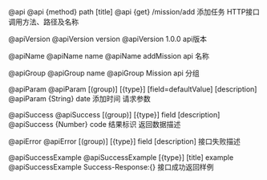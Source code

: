 @api
@api {method} path [title]
@api {get} /mission/add 添加任务
HTTP接口调用方法、路径及名称

@apiVersion
@apiVersion version
@apiVersion 1.0.0
api版本

@apiName
@apiName name
@apiName addMission
api 名称

@apiGroup
@apiGroup name
@apiGroup Mission
api 分组

@apiParam
@apiParam [(group)] [{type}] [field=defaultValue] [description]
@apiParam {String} date 添加时间
请求参数

@apiSuccess
@apiSuccess [(group)] [{type}] field [description]
@apiSuccess {Number} code 结果标识
返回数据描述

@apiError
@apiError [(group)] [{type}] field [description]
接口失败描述

@apiSuccessExample
@apiSuccessExample [{type}] [title] example
@apiSuccessExample Success-Response:{}
接口成功返回样例